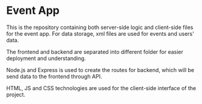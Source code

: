 
# Event App

This is the repository containing both server-side logic and client-side files for the event app. For data storage, xml files are used for events and users' data.

The frontend and backend are separated into different folder for easier deployment and understanding.

Node.js and Express is used to create the routes for backend, which will be send data to the frontend through API. 

HTML, JS and CSS technologies are used for the client-side interface of the project.



